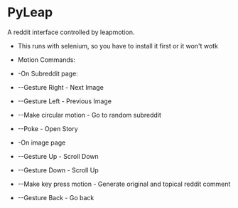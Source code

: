 PyLeap
======

A reddit interface controlled by leapmotion.
- This runs with selenium, so you have to install it first or it won't wotk

- Motion Commands:
- -On Subreddit page:
- --Gesture Right - Next Image
- --Gesture Left - Previous Image
- --Make circular motion - Go to random subreddit
- --Poke - Open Story
- -On image page
- --Gesture Up - Scroll Down
- --Gesture Down - Scroll Up
- --Make key press motion - Generate original and topical reddit comment
- --Gesture Back - Go back
